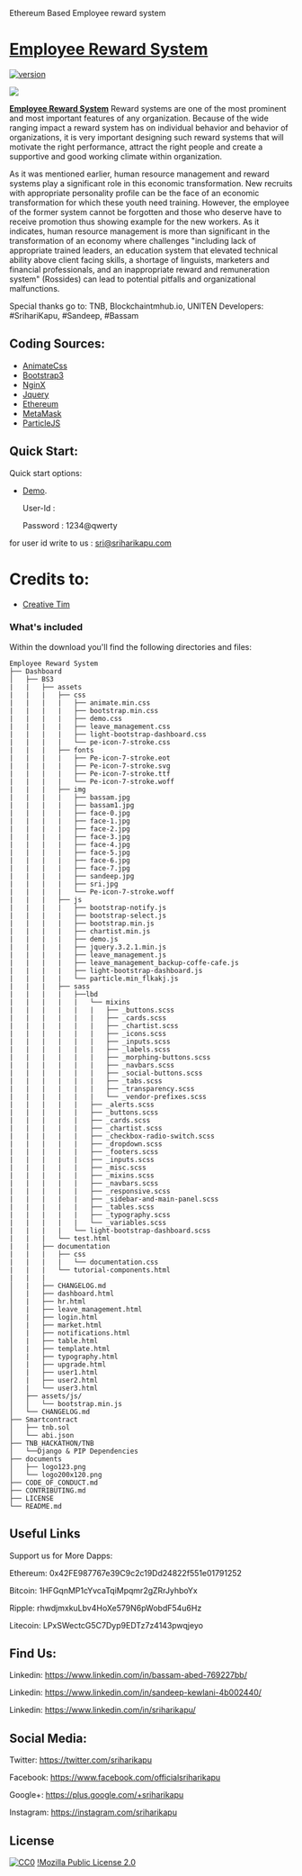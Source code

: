 Ethereum Based Employee reward system

# [Employee Reward System](http://tnb.sriharikapu.com/system.png)
[![version][version-badge]][CHANGELOG]

![](http://tnb.sriharikapu.com/system.png)

**[Employee Reward System](http://tnb.sriharikapu.com/system.png)** Reward systems are one of the most prominent and most important features of any organization. Because of the wide ranging impact a reward system has on individual behavior and behavior of organizations, it is very important designing such reward systems that will motivate the right performance, attract the right people and create a supportive and good working climate within organization.

As it was mentioned earlier, human resource management and reward systems play a significant role in this economic transformation. New recruits with appropriate personality profile can be the face of an economic transformation for which these youth need training. However, the employee of the former system cannot be forgotten and those who deserve have to receive promotion thus showing example for the new workers. As it indicates, human resource management is more than significant in the transformation of an economy where challenges "including lack of appropriate trained leaders, an education system that elevated technical ability above client facing skills, a shortage of linguists, marketers and financial professionals, and an inappropriate reward and remuneration system" (Rossides) can lead to potential pitfalls and organizational malfunctions.

Special thanks go to: TNB, Blockchaintmhub.io, UNITEN
Developers: #SrihariKapu, #Sandeep, #Bassam

## Coding Sources:

+ [AnimateCss](https://daneden.github.io/animate.css/)
+ [Bootstrap3](https://getbootstrap.com/)
+ [NginX](https://www.nginx.com/)
+ [Jquery](https://jquery.com/)
+ [Ethereum](https://ethereum.com/)
+ [MetaMask](https://metamask.io/)
+ [ParticleJS](https://vincentgarreau.com/particles.js/)
## Quick Start:

Quick start options:

+ [Demo](https://breathing.sriahrikapu.com).

   User-Id  : 
   
   
   Password : 1234@qwerty 
   
for user id write to us : sri@sriharikapu.com

  
# Credits to:

+ [Creative Tim](https://www.creative-tim.com/)


### What's included

Within the download you'll find the following directories and files:
```
Employee Reward System
├── Dashboard
│   ├── BS3
|   |   ├── assets
|   |   |   ├── css
|   |   |   |   ├── animate.min.css
|   |   |   |   ├── bootstrap.min.css
|   |   |   |   ├── demo.css
|   |   |   |   ├── leave_management.css
|   |   |   |   ├── light-bootstrap-dashboard.css
|   |   |   |   └── pe-icon-7-stroke.css
|   |   |   ├── fonts
|   |   |   |   ├── Pe-icon-7-stroke.eot
|   |   |   |   ├── Pe-icon-7-stroke.svg
|   |   |   |   ├── Pe-icon-7-stroke.ttf
|   |   |   |   └── Pe-icon-7-stroke.woff
|   |   |   ├── img
|   |   |   |   ├── bassam.jpg
|   |   |   |   ├── bassam1.jpg
|   |   |   |   ├── face-0.jpg
|   |   |   |   ├── face-1.jpg
|   |   |   |   ├── face-2.jpg
|   |   |   |   ├── face-3.jpg
|   |   |   |   ├── face-4.jpg
|   |   |   |   ├── face-5.jpg
|   |   |   |   ├── face-6.jpg
|   |   |   |   ├── face-7.jpg
|   |   |   |   ├── sandeep.jpg
|   |   |   |   ├── sri.jpg
|   |   |   |   └── Pe-icon-7-stroke.woff
|   |   |   ├── js
|   |   |   |   ├── bootstrap-notify.js
|   |   |   |   ├── bootstrap-select.js
|   |   |   |   ├── bootstrap.min.js
|   |   |   |   ├── chartist.min.js
|   |   |   |   ├── demo.js	
|   |   |   |   ├── jquery.3.2.1.min.js
|   |   |   |   ├── leave_management.js
|   |   |   |   ├── leave_management_backup-coffe-cafe.js
|   |   |   |   ├── light-bootstrap-dashboard.js
|   |   |   |   └── particle.min_flkakj.js
|   |   |   ├── sass
|   |   |   |   ├──lbd
|   |   |   |   |   └── mixins
|   |   |   |   |   |   ├── _buttons.scss
|   |   |   |   |   |   ├── _cards.scss
|   |   |   |   |   |   ├── _chartist.scss
|   |   |   |   |   |   ├── _icons.scss
|   |   |   |   |   |   ├── _inputs.scss
|   |   |   |   |   |   ├── _labels.scss
|   |   |   |   |   |   ├── _morphing-buttons.scss
|   |   |   |   |   |   ├── _navbars.scss
|   |   |   |   |   |   ├── _social-buttons.scss
|   |   |   |   |   |   ├── _tabs.scss
|   |   |   |   |   |   ├── _transparency.scss
|   |   |   |   |   |   └── _vendor-prefixes.scss
|   |   |   |   |   ├── _alerts.scss
|   |   |   |   |   ├── _buttons.scss
|   |   |   |   |   ├── _cards.scss
|   |   |   |   |   ├── _chartist.scss
|   |   |   |   |   ├── _checkbox-radio-switch.scss
|   |   |   |   |   ├── _dropdown.scss
|   |   |   |   |   ├── _footers.scss
|   |   |   |   |   ├── _inputs.scss
|   |   |   |   |   ├── _misc.scss
|   |   |   |   |   ├── _mixins.scss
|   |   |   |   |   ├── _navbars.scss
|   |   |   |   |   ├── _responsive.scss
|   |   |   |   |   ├── _sidebar-and-main-panel.scss
|   |   |   |   |   ├── _tables.scss
|   |   |   |   |   ├── _typography.scss
|   |   |   |   |   └── _variables.scss
|   |   |   |   └── light-bootstrap-dashboard.scss
|   |   |   └── test.html
|   |   ├── documentation
|   |   |   ├── css
|   |   |   |   └── documentation.css
|   |   |   └── tutorial-components.html
|   |   |
│   |   ├── CHANGELOG.md
│   |   ├── dashboard.html
│   |   ├── hr.html
│   |   ├── leave_management.html
│   |   ├── login.html
│   |   ├── market.html
│   |   ├── notifications.html
│   |   ├── table.html
│   |   ├── template.html
│   |   ├── typography.html
│   |   ├── upgrade.html
│   |   ├── user1.html
│   |   ├── user2.html
│   |   └── user3.html
│   ├── assets/js/
│   │   └── bootstrap.min.js
│   └── CHANGELOG.md   
├── Smartcontract
│   ├── tnb.sol
│   └── abi.json
├── TNB_HACKATHON/TNB
│   └──Django & PIP Dependencies
├── documents
│   ├── logo123.png
│   └── logo200x120.png
├── CODE_OF_CONDUCT.md
├── CONTRIBUTING.md
├── LICENSE
└── README.md

```

## Useful Links

Support us for More Dapps:

Ethereum: 0x42FE987767e39C9c2c19Dd24822f551e01791252

Bitcoin: 1HFGqnMP1cYvcaTqiMpqmr2gZRrJyhboYx

Ripple: rhwdjmxkuLbv4HoXe579N6pWobdF54u6Hz

Litecoin: LPxSWectcG5C7Dyp9EDTz7z4143pwqjeyo


## Find Us: 


Linkedin: <https://www.linkedin.com/in/bassam-abed-769227bb/>

Linkedin: <https://www.linkedin.com/in/sandeep-kewlani-4b002440/>

Linkedin: <https://www.linkedin.com/in/sriharikapu/>


## Social Media:

Twitter: <https://twitter.com/sriharikapu>

Facebook: <https://www.facebook.com/officialsriharikapu>

Google+: <https://plus.google.com/+sriharikapu>

Instagram: <https://instagram.com/sriharikapu>

[CHANGELOG]: ./CHANGELOG.md
[version-badge]: https://img.shields.io/badge/version-2.0.19.65-blue.svg



## License

[![CC0](https://i.creativecommons.org/p/zero/1.0/88x31.png)](https://creativecommons.org/publicdomain/zero/1.0/)
[!Mozilla Public License 2.0](https://media.licdn.com/media-proxy/ext?w=800&h=800&hash=%2BpdUe4dDxQBQ3O7ZgQ8w0mdJ9bk%3D&ora=1%2CaFBCTXdkRmpGL2lvQUFBPQ%2CxAVta5g-0R6jnhodx1Ey9KGTqAGj6E5DQJHUA3L0CHH05IbfPWi6e8Pee7ClokAXKyQBjQAzKu-1EmXnRo7qKNu7L45yipWzLMX5aRUPbhU4hGUB_N88)
